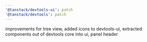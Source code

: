 ```yaml
---
'@tanstack/devtools-ui': patch
'@tanstack/devtools': patch
---
```


improvements for tree view, added icons to devtools-ui, extracted components out of devtools core into ui, panel header
